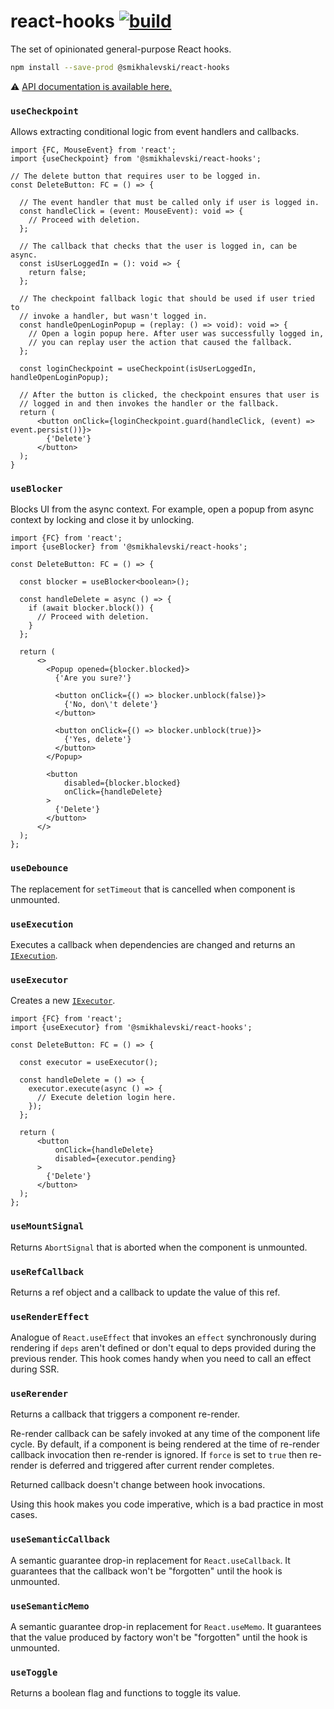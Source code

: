 # react-hooks [![build](https://github.com/smikhalevski/react-hooks/actions/workflows/master.yml/badge.svg?branch=master&event=push)](https://github.com/smikhalevski/react-hooks/actions/workflows/master.yml)

The set of opinionated general-purpose React hooks.

```sh
npm install --save-prod @smikhalevski/react-hooks
```

⚠️ [API documentation is available here.](https://smikhalevski.github.io/react-hooks/)

### `useCheckpoint`

Allows extracting conditional logic from event handlers and callbacks.

```tsx
import {FC, MouseEvent} from 'react';
import {useCheckpoint} from '@smikhalevski/react-hooks';

// The delete button that requires user to be logged in.
const DeleteButton: FC = () => {

  // The event handler that must be called only if user is logged in.
  const handleClick = (event: MouseEvent): void => {
    // Proceed with deletion.
  };

  // The callback that checks that the user is logged in, can be async.
  const isUserLoggedIn = (): void => {
    return false;
  };

  // The checkpoint fallback logic that should be used if user tried to
  // invoke a handler, but wasn't logged in.
  const handleOpenLoginPopup = (replay: () => void): void => {
    // Open a login popup here. After user was successfully logged in,
    // you can replay user the action that caused the fallback.
  };

  const loginCheckpoint = useCheckpoint(isUserLoggedIn, handleOpenLoginPopup);

  // After the button is clicked, the checkpoint ensures that user is
  // logged in and then invokes the handler or the fallback. 
  return (
      <button onClick={loginCheckpoint.guard(handleClick, (event) => event.persist())}>
        {'Delete'}
      </button>
  );
}
```

### `useBlocker`

Blocks UI from the async context. For example, open a popup from async context by locking and close it by unlocking.

```tsx
import {FC} from 'react';
import {useBlocker} from '@smikhalevski/react-hooks';

const DeleteButton: FC = () => {

  const blocker = useBlocker<boolean>();

  const handleDelete = async () => {
    if (await blocker.block()) {
      // Proceed with deletion.
    }
  };

  return (
      <>
        <Popup opened={blocker.blocked}>
          {'Are you sure?'}

          <button onClick={() => blocker.unblock(false)}>
            {'No, don\'t delete'}
          </button>

          <button onClick={() => blocker.unblock(true)}>
            {'Yes, delete'}
          </button>
        </Popup>

        <button
            disabled={blocker.blocked}
            onClick={handleDelete}
        >
          {'Delete'}
        </button>
      </>
  );
};
```

### `useDebounce`

The replacement for `setTimeout` that is cancelled when component is unmounted.

### `useExecution`

Executes a callback when dependencies are changed and returns
an [`IExecution`](https://smikhalevski.github.io/react-hooks/interfaces/iexecution.html).

### `useExecutor`

Creates a new [`IExecutor`](https://smikhalevski.github.io/react-hooks/interfaces/iexecutor.html).

```tsx
import {FC} from 'react';
import {useExecutor} from '@smikhalevski/react-hooks';

const DeleteButton: FC = () => {

  const executor = useExecutor();

  const handleDelete = () => {
    executor.execute(async () => {
      // Execute deletion login here.
    });
  };

  return (
      <button
          onClick={handleDelete}
          disabled={executor.pending}
      >
        {'Delete'}
      </button>
  );
};
```

### `useMountSignal`

Returns `AbortSignal` that is aborted when the component is unmounted.

### `useRefCallback`

Returns a ref object and a callback to update the value of this ref.

### `useRenderEffect`

Analogue of `React.useEffect` that invokes an `effect` synchronously during rendering if `deps` aren't defined or don't
equal to deps provided during the previous render. This hook comes handy when you need to call an effect during SSR.

### `useRerender`

Returns a callback that triggers a component re-render.

Re-render callback can be safely invoked at any time of the component life cycle. By default, if a component is being
rendered at the time of re-render callback invocation then re-render is ignored. If `force` is set to `true` then
re-render is deferred and triggered after current render completes.

Returned callback doesn't change between hook invocations.

Using this hook makes you code imperative, which is a bad practice in most cases.

### `useSemanticCallback`

A semantic guarantee drop-in replacement for `React.useCallback`. It guarantees that the callback won't be "forgotten"
until the hook is unmounted.

### `useSemanticMemo`

A semantic guarantee drop-in replacement for `React.useMemo`. It guarantees that the value produced by factory won't
be "forgotten" until the hook is unmounted.

### `useToggle`

Returns a boolean flag and functions to toggle its value.
